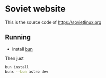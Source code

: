 # Soviet website
This is the source code of https://sovietlinux.org

## Running
- Install [bun](https://bun.sh/)

Then just
```bash
bun install
bunx --bun astro dev
```
